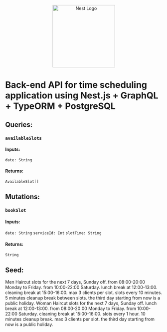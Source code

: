 <p align="center">
  <a href="http://nestjs.com/" target="blank"><img src="https://nestjs.com/img/logo-small.svg" width="200" alt="Nest Logo" /></a>
</p>

[circleci-image]: https://img.shields.io/circleci/build/github/nestjs/nest/master?token=abc123def456
[circleci-url]: https://circleci.com/gh/nestjs/nest

# Back-end API for time scheduling application using Nest.js + GraphQL + TypeORM + PostgreSQL
## Queries:
### ```availableSlots```
#### Inputs:
```date: String```
#### Returns:
```AvailableSlot[]```


## Mutations:
### ```bookSlot```
#### Inputs:
```date: String```
```serviceId: Int```
```slotTime: String```
#### Returns:
```String```

## Seed:
Men Haircut
slots for the next 7 days, Sunday off.
from 08:00-20:00 Monday to Friday.
from 10:00-22:00 Saturday.
lunch break at 12:00-13:00.
cleaning break at 15:00-16:00.
max 3 clients per slot.
slots every 10 minutes.
5 minutes cleanup break between slots.
the third day starting from now is a public holiday.
Woman Haircut
slots for the next 7 days, Sunday off.
lunch break at 12:00-13:00.
from 08:00-20:00 Monday to Friday.
from 10:00-22:00 Saturday.
cleaning break at 15:00-16:00.
slots every 1 hour.
10 minutes cleanup break.
max 3 clients per slot.
the third day starting from now is a public holiday.
